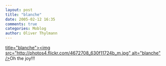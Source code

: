 ```yaml
---
layout: post
title: "blanche"
date: 2005-02-12 16:35
comments: true
categories: Moblog
author: Oliver Thylmann
---
```



[ title=&quot;blanche&quot;&gt;&lt;img src=&quot;http://photos4.flickr.com/4672708_630f11724b_m.jpg&quot; alt=&quot;blanche&quot; /&gt;](http://www.flickr.com/photos/oliver/4672708/)Oh the joy!!!


